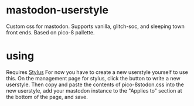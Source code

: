 # mastodon-userstyle
Custom css for mastodon. Supports vanilla, glitch-soc, and sleeping town front ends. Based on pico-8 pallette.
# using
Requires [Stylus](https://add0n.com/stylus.html)
For now you have to create a new userstyle yourself to use this.
On the management page for stylus, click the button to write a new userstyle. Then copy and paste the contents of pico-8stodon.css into the new userstyle, add your mastodon instance to the "Applies to" section at the bottom of the page, and save. 

